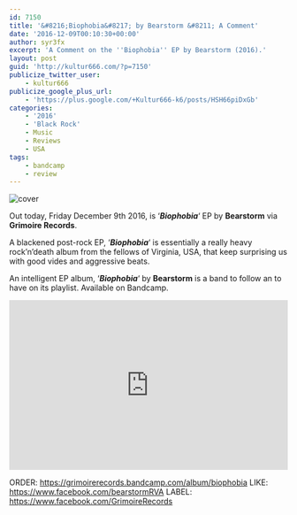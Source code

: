 ```yaml
---
id: 7150
title: '&#8216;Biophobia&#8217; by Bearstorm &#8211; A Comment'
date: '2016-12-09T00:10:30+00:00'
author: syr3fx
excerpt: 'A Comment on the ''Biophobia'' EP by Bearstorm (2016).'
layout: post
guid: 'http://kultur666.com/?p=7150'
publicize_twitter_user:
    - kultur666
publicize_google_plus_url:
    - 'https://plus.google.com/+Kultur666-k6/posts/HSH66piDxGb'
categories:
    - '2016'
    - 'Black Rock'
    - Music
    - Reviews
    - USA
tags:
    - bandcamp
    - review
---
```


![cover](http://localhost:8080/wp-content/uploads/2016/12/cover.jpg?w=680)

Out today, Friday December 9th 2016, is ‘***Biophobia***‘ EP by **Bearstorm** via **Grimoire Records**.

A blackened post-rock EP, ‘***Biophobia***‘ is essentially a really heavy rock’n’death album from the fellows of Virginia, USA, that keep surprising us with good vides and aggressive beats.

An intelligent EP album, ‘***Biophobia***‘ by **Bearstorm** is a band to follow an to have on its playlist. Available on Bandcamp.

<iframe style="border: 0; width: 100%; height: 307px;" src="https://bandcamp.com/EmbeddedPlayer/album=246047867/size=large/bgcol=333333/linkcol=e99708/tracklist=false/transparent=true/" seamless></iframe>

ORDER: <https://grimoirerecords.bandcamp.com/album/biophobia>
LIKE: <https://www.facebook.com/bearstormRVA>
LABEL: <https://www.facebook.com/GrimoireRecords>